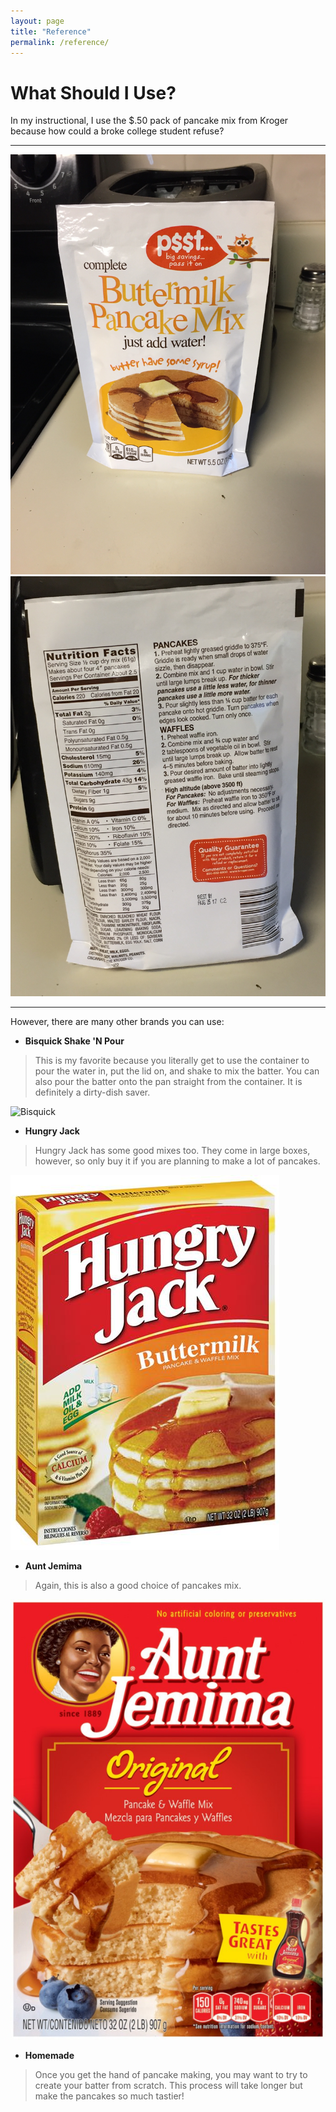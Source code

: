 ```yaml
---
layout: page
title: "Reference"
permalink: /reference/
---
```


# What Should I Use?

In my instructional, I use the $.50 pack of pancake mix from Kroger because how could a broke college student refuse?

  ---
  ![Package](/images/Package.jpg?raw=true)
  ![back](/images/back.jpg?raw=true)
  
  ---

However, there are many other brands you can use:

* **Bisquick Shake 'N Pour**

>This is my favorite because you literally get to use the container to pour the water in, put the lid on, and shake to mix the batter. You can also pour the batter onto the pan straight from the container. It is definitely a dirty-dish saver.

![Bisquick](/images/bisquick/jpg?raw=true)

* **Hungry Jack**

>Hungry Jack has some good mixes too. They come in large boxes, however, so only buy it if you are planning to make a lot of pancakes.

![Hungryjack](/images/hungryjack.jpeg?raw=true)

* **Aunt Jemima**

>Again, this is also a good choice of pancakes mix.

![AuntJemima](/images/auntjemima.png?raw=true)

* **Homemade**

>Once you get the hand of pancake making, you may want to try to create your batter from scratch. This process will take longer but make the pancakes so much tastier!

